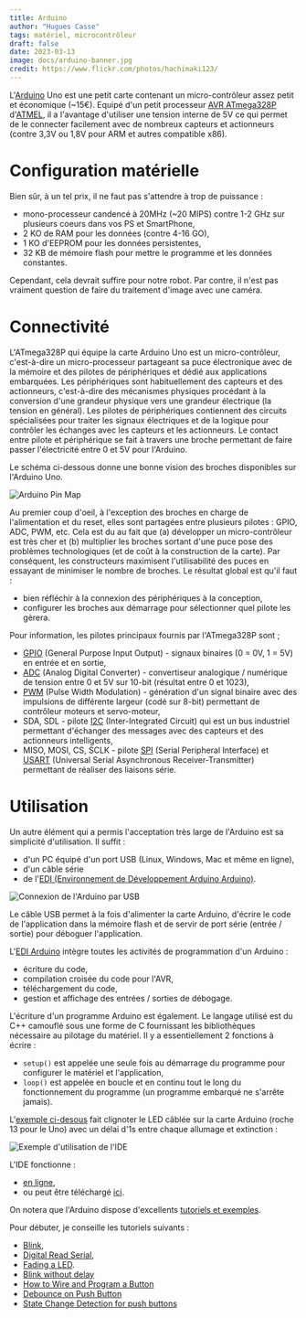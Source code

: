 ```yaml
---
title: Arduino
author: "Hugues Casse"
tags: matériel, microcontrôleur
draft: false
date: 2023-03-13
image: docs/arduino-banner.jpg
credit: https://www.flickr.com/photos/hachimaki123/
---
```


L'[Arduino](https://www.arduino.cc/) Uno est une petit carte contenant un micro-contrôleur assez petit et économique (~15€). Equipé d'un petit processeur [AVR ATmega328P](http://ww1.microchip.com/downloads/en/DeviceDoc/Atmel-42735-8-bit-AVR-Microcontroller-ATmega328-328P_Datasheet.pdf) d'[ATMEL](http://www.microchip.com/), il a l'avantage d'utiliser une tension interne de 5V ce qui permet de le connecter facilement avec de nombreux capteurs et actionneurs (contre 3,3V ou 1,8V pour ARM et autres compatible x86).

# Configuration matérielle

Bien sûr, à un tel prix, il ne faut pas s'attendre à trop de puissance :

* mono-processeur candencé à 20MHz (~20 MIPS) contre 1-2 GHz sur plusieurs coeurs dans vos PS et SmartPhone,
* 2 KO de RAM pour les données (contre 4-16 GO),
* 1 KO d'EEPROM pour les données persistentes,
* 32 KB de mémoire flash pour mettre le programme et les données constantes.

Cependant, cela devrait suffire pour notre robot. Par contre, il n'est pas vraiment question de faire du traitement d'image avec une caméra.


# Connectivité

L'ATmega328P qui équipe la carte Arduino Uno est un micro-contrôleur, c'est-à-dire un micro-processeur partageant sa puce électronique avec de la mémoire et des pilotes de périphériques et dédié aux applications embarquées. Les périphériques sont habituellement des capteurs et des actionneurs, c'est-à-dire des mécanismes physiques procédant à la conversion d'une grandeur physique vers une grandeur électrique (la tension en général). Les pilotes de périphériques contiennent des circuits spécialisées pour traiter les signaux électriques et de la logique pour contrôler les échanges avec les capteurs et les actionneurs. Le contact entre pilote et périphérique se fait à travers une broche permettant de faire passer l'électricité entre 0 et 5V pour l'Arduino.

Le schéma ci-dessous donne une bonne vision des broches disponibles sur l'Arduino Uno.

![Arduino Pin Map](../arduino-map.png)

Au premier coup d'oeil, à l'exception des broches en charge de l'alimentation et du reset, elles sont partagées entre plusieurs pilotes : GPIO, ADC, PWM, etc. Cela est du au fait que (a) développer un micro-contrôleur est très cher et (b) multiplier les broches sortant d'une puce pose des problèmes technologiques (et de coût à la construction de la carte). Par conséquent, les constructeurs maximisent l'utilisabilité des puces en essayant de minimiser le nombre de broches. Le résultat global est qu'il faut :

* bien réfléchir à la connexion des périphériques à la conception,
* configurer les broches aux démarrage pour sélectionner quel pilote les gèrera.

Pour information, les pilotes principaux fournis par l'ATmega328P sont ;

* [GPIO](https://fr.wikipedia.org/wiki/General_Purpose_Input/Output) (General Purpose Input Output) - signaux binaires (0 = 0V, 1 = 5V) en entrée et en sortie,
* [ADC](https://fr.wikipedia.org/wiki/Convertisseur_analogique-num%C3%A9rique) (Analog Digital Converter) - convertiseur analogique / numérique de tension entre 0 et 5V sur 10-bit (résultat entre 0 et 1023),
* [PWM](https://fr.wikipedia.org/wiki/Modulation_de_largeur_d'impulsion) (Pulse Width Modulation) - génération d'un signal binaire avec des impulsions de différente largeur (codé sur 8-bit) permettant de contrôleur moteurs et servo-moteur,
* SDA, SDL - pilote [I2C](https://fr.wikipedia.org/wiki/I2C) (Inter-Integrated Circuit) qui est un bus industriel permettant d'échanger des messages avec des capteurs et des actionneurs intelligents,
* MISO, MOSI, CS, SCLK - pilote [SPI](https://fr.wikipedia.org/wiki/Serial_Peripheral_Interface) (Serial Peripheral Interface) et [USART](https://fr.wikipedia.org/wiki/UART) (Universal Serial Asynchronous Receiver-Transmitter) permettant de réaliser des liaisons série.


# Utilisation

Un autre élément qui a permis l'acceptation très large de l'Arduino est sa simplicité d'utilisation. Il suffit :

* d'un PC équipé d'un port USB (Linux, Windows, Mac et même en ligne),
* d'un câble série
* de l'[EDI (Environnement de Développement Arduino Arduino)](https://www.arduino.cc/en/Main/Software).

![Connexion de l'Arduino par USB](../connect.png)

Le câble USB permet à la fois d'alimenter la carte Arduino, d'écrire le code de l'application dans la mémoire flash et de servir de port série (entrée / sortie) pour déboguer l'application.

L'[EDI Arduino](https://www.arduino.cc/en/Main/Software) intègre toutes les activités de programmation d'un Arduino :

* écriture du code,
* compilation croisée du code pour l'AVR,
* téléchargement du code,
* gestion et affichage des entrées / sorties de débogage.

L'écriture d'un programme Arduino est également. Le langage utilisé est du C++ camouflé sous une forme de C fournissant les bibliothèques nécessaire au pilotage du matériel. Il y a essentiellement 2 fonctions à écrire :

* `setup()` est appelée une seule fois au démarrage du programme pour configurer le matériel et l'application,
* `loop()` est appelée en boucle et en continu tout le long du fonctionnement du programme (un programme embarqué ne s'arrête jamais).

L'[exemple ci-desous](https://www.arduino.cc/en/Tutorial/Blink) fait clignoter le LED câblée sur la carte Arduino (roche 13 pour le Uno) avec un délai d'1s entre chaque allumage et extinction :

![Exemple d'utilisation de l'IDE](../ide.png)

L'IDE fonctionne :
  * [en ligne](https://create.arduino.cc/editor),
  * ou peut être téléchargé [ici](
  https://www.arduino.cc/en/software).

On notera que l'Arduino dispose d'excellents [tutoriels et exemples](https://www.arduino.cc/en/Tutorial/HomePage).

Pour débuter, je conseille les tutoriels suivants :
  * [Blink](https://docs.arduino.cc/built-in-examples/basics/Blink),
  * [Digital Read Serial](https://docs.arduino.cc/built-in-examples/basics/DigitalReadSerial),
  * [Fading a LED](https://docs.arduino.cc/built-in-examples/basics/Fade).
  * [Blink without delay](https://docs.arduino.cc/built-in-examples/digital/BlinkWithoutDelay)
  * [How to Wire and Program a Button](https://docs.arduino.cc/built-in-examples/digital/Button)
  * [Debounce on Push Button](https://docs.arduino.cc/built-in-examples/digital/Debounce)
  * [State Change Detection for push buttons](https://docs.arduino.cc/built-in-examples/digital/StateChangeDetection)

